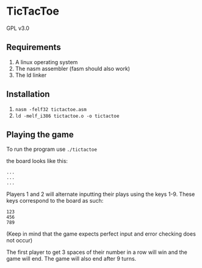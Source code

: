 # TicTacToe
GPL v3.0

Requirements
------------
1. A linux operating system
2. The nasm assembler (fasm should also work)
3. The ld linker

Installation
------------
1. `nasm -felf32 tictactoe.asm`
2. `ld -melf_i386 tictactoe.o -o tictactoe`

Playing the game
----------------
To run the program use `./tictactoe`

the board looks like this:
```
...
...
...
```

Players 1 and 2 will alternate inputting their plays using the keys 1-9.
These keys correspond to the board as such:
```
123
456
789
```
(Keep in mind that the game expects perfect input and error checking does not occur)

The first player to get 3 spaces of their number in a row will win and the game will end.
The game will also end after 9 turns.
